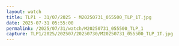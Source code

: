 ```yaml
---
layout: watch
title: TLP1 - 31/07/2025 - M20250731_055500_TLP_1T.jpg
date: 2025-07-31 05:55:00
permalink: /2025/07/31/watch/M20250731_055500_TLP_1
capture: TLP1/2025/202507/20250730/M20250731_055500_TLP_1T.jpg
---
```

